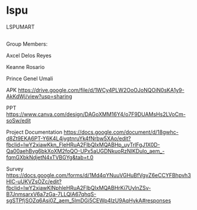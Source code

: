 # lspu

LSPUMART
## 

Group Members:

Axcel Delos Reyes

Keanne Rosario

Prince Genel Umali

APK
https://drive.google.com/file/d/1WCy4PLW2OoOJoNQOiN0sKA1y9-AkKdWj/view?usp=sharing

PPT
https://www.canva.com/design/DAGoXMM16Y4/o7F9DUAMsHs2LVoCm-soSw/edit

Project Documentation
https://docs.google.com/document/d/18gwhc-d8Zt9EKA6PT-Y6K4L4iygtnruYk4fNrbw5XAo/edit?fbclid=IwY2xjawKkn_FleHRuA2FlbQIxMQABHp_uyTrlFgJ1X0D-Qa00aehBvg6bkXoXM2foQO-UPx5aUGDNkuoRzNIKDulo_aem_-fqmGXbkNdjetN4xTVBGYg&tab=t.0

Survey
https://docs.google.com/forms/d/1Md4qYNuuVGHuBfVgvZ6eCCYFBhpvh3HIC-uUKVZsOZc/edit?fbclid=IwY2xjawKlNphleHRuA2FlbQIxMQABHrKi7UylnZSv-B7JnmsarxV6a7zGa-7LLQlA67qhqS-sgSTPfjSOZq6Asi0Z_aem_5ImDGi5CEWp4IzU9AqHykA#responses
